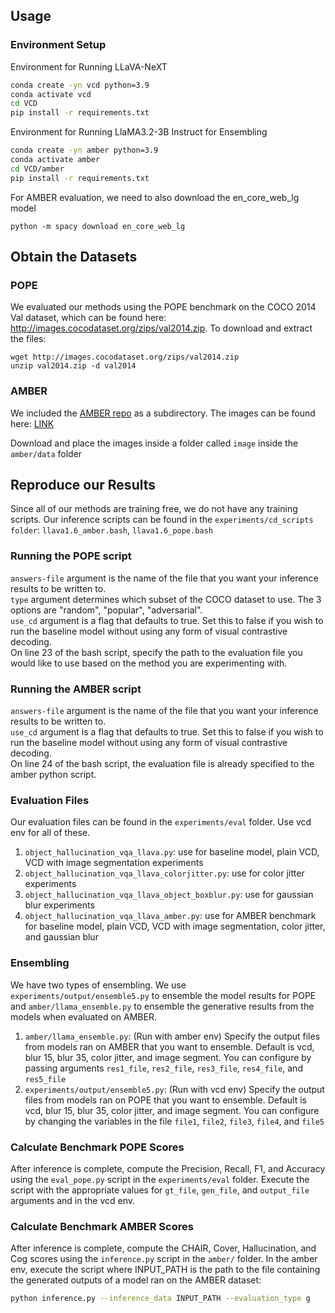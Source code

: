 ## Usage
### Environment Setup
Environment for Running LLaVA-NeXT
```bash
conda create -yn vcd python=3.9
conda activate vcd
cd VCD
pip install -r requirements.txt
```

Environment for Running LlaMA3.2-3B Instruct for Ensembling
```bash
conda create -yn amber python=3.9
conda activate amber
cd VCD/amber
pip install -r requirements.txt
```

For AMBER evaluation, we need to also download the en_core_web_lg model
```
python -m spacy download en_core_web_lg
```


## Obtain the Datasets
### POPE
We evaluated our methods using the POPE benchmark on the COCO 2014 Val dataset, which can be found here: http://images.cocodataset.org/zips/val2014.zip. 
To download and extract the files:
```
wget http://images.cocodataset.org/zips/val2014.zip
unzip val2014.zip -d val2014
```

### AMBER
We included the [AMBER repo](https://github.com/junyangwang0410/AMBER) as a subdirectory. The images can be found here: [LINK](https://drive.google.com/file/d/1MaCHgtupcZUjf007anNl4_MV0o4DjXvl/view?usp=sharing)

Download and place the images inside a folder called `image` inside the `amber/data` folder


## Reproduce our Results
Since all of our methods are training free, we do not have any training scripts.
Our inference scripts can be found in the `experiments/cd_scripts folder`: `llava1.6_amber.bash`, `llava1.6_pope.bash`

### Running the POPE script
`answers-file` argument is the name of the file that you want your inference results to be written to.  
`type` argument determines which subset of the COCO dataset to use. The 3 options are "random", "popular", "adversarial".  
`use_cd` argument is a flag that defaults to true. Set this to false if you wish to run the baseline model without using any form of visual contrastive decoding.  
On line 23 of the bash script, specify the path to the evaluation file you would like to use based on the method you are experimenting with.

### Running the AMBER script
`answers-file` argument is the name of the file that you want your inference results to be written to.  
`use_cd` argument is a flag that defaults to true. Set this to false if you wish to run the baseline model without using any form of visual contrastive decoding.  
On line 24 of the bash script, the evaluation file is already specified to the amber python script.


### Evaluation Files 
Our evaluation files can be found in the `experiments/eval` folder. Use vcd env for all of these. 
1. `object_hallucination_vqa_llava.py`: use for baseline model, plain VCD, VCD with image segmentation experiments
2. `object_hallucination_vqa_llava_colorjitter.py`: use for color jitter experiments
3. `object_hallucination_vqa_llava_object_boxblur.py`: use for gaussian blur experiments
4. `object_hallucination_vqa_llava_amber.py`: use for AMBER benchmark for baseline model, plain VCD, VCD with image segmentation, color jitter, and gaussian blur

### Ensembling
We have two types of ensembling. We use `experiments/output/ensemble5.py` to ensemble the model results for POPE and `amber/llama_ensemble.py` to ensemble the generative results from the models when evaluated on AMBER.
1. `amber/llama_ensemble.py`: (Run with amber env) Specify the output files from models ran on AMBER that you want to ensemble. Default is vcd, blur 15, blur 35, color jitter, and image segment. You can configure by passing arguments `res1_file`, `res2_file`, `res3_file`, `res4_file`, and `res5_file` 
2. `experiments/output/ensemble5.py`: (Run with vcd env) Specify the output files from models ran on POPE that you want to ensemble. Default is vcd, blur 15, blur 35, color jitter, and image segment. You can configure by changing the variables in the file `file1`, `file2`, `file3`, `file4`, and `file5`



### Calculate Benchmark POPE Scores
After inference is complete, compute the Precision, Recall, F1, and Accuracy using the `eval_pope.py` script in the `experiments/eval` folder. Execute the script with the appropriate values for `gt_file`, `gen_file`, and `output_file` arguments and in the vcd env.

### Calculate Benchmark AMBER Scores
After inference is complete, compute the CHAIR, Cover, Hallucination, and Cog scores using the `inference.py` script in the `amber/` folder. In the amber env, execute the script where INPUT_PATH is the path to the file containing the generated outputs of a model ran on the AMBER dataset:
```bash
python inference.py --inference_data INPUT_PATH --evaluation_type g
```
